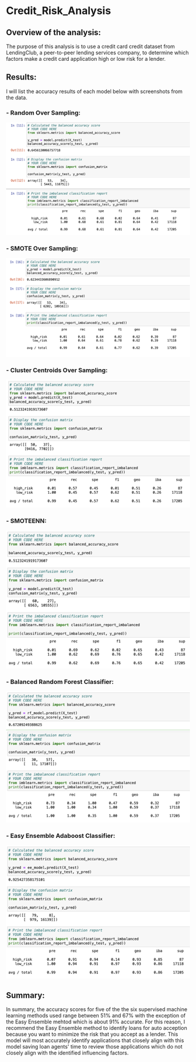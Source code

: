 # Credit_Risk_Analysis

## Overview of the analysis: 
The purpose of this analysis is to use a credit card credit dataset from LendingClub, a peer-to-peer lending services company, to determine which factors make a credit card application high or low risk for a lender. 

## Results: 

I will list the accuracy results of each model below with screenshots from the data. 

### - Random Over Sampling:

![ROS_Scores.png](Pictures/ROS_Scores.png)

### - SMOTE Over Sampling:

![SMOTE_Scores.png](Pictures/SMOTE_Scores.png)

### - Cluster Centroids Over Sampling: 

![Cluster_Scores.png](Pictures/Cluster_Scores.png)

### - SMOTEENN:

![SMOTEENN_Scores.png](Pictures/SMOTEENN_Scores.png)

### - Balanced Random Forest Classifier:

![RF_scores.png](Pictures/RF_scores.png)

### - Easy Ensemble Adaboost Classifier:

![ee_scores.png](Pictures/ee_scores.png)



## Summary: 

In summary, the accuracy scores for five of the the six supervised machine learning methods used range between 51% and 67% with the exception of the Easy Ensemble mehtod which is about 91% accurate. For this reason, I recommend the Easy Ensemble method to identify loans for auto acception because you want to minimize the risk that you accept as a lender. This model will most accurately identify applications that closely align with this model saving loan agents' time to review those applications which do not closely align with the identified influencing factors.  
